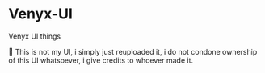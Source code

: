 # Venyx-UI
Venyx UI things


 👋 This is not my UI, i simply just reuploaded it, i do not condone ownership of this UI whatsoever, i give credits to whoever made it.
